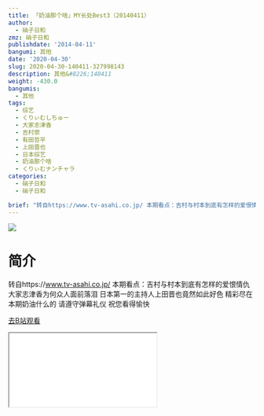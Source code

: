 ```yaml
---
title: 「奶油那个啥」MY长处Best3（20140411）
author:
  - 硝子日和
zmz: 硝子日和
publishdate: '2014-04-11'
bangumi: 其他
date: '2020-04-30'
slug: 2020-04-30-140411-327998143
description: 其他&#8226;140411
weight: -430.0
bangumis:
  - 其他
tags:
  - 综艺
  - くりぃむしちゅー
  - 大家志津香
  - 吉村崇
  - 有田哲平
  - 上田晋也
  - 日本综艺
  - 奶油那个啥
  - くりぃむナンチャラ
categories:
  - 硝子日和
  - 硝子日和

brief: "转自https://www.tv-asahi.co.jp/ 本期看点：吉村与村本到底有怎样的爱恨情仇 大家志津香为何众人面前落泪 日本第一的主持人上田晋也竟然如此好色 精彩尽在本期奶油什么的 请遵守弹幕礼仪 祝您看得愉快"
---
```

![](https://raw.githubusercontent.com/tcgriffith/owaraisite/master/static/tmpimg/f1fdc46d1233b01f8c5a63c60c4b932ee3995b04.jpg.480.jpg)
# 简介  
转自https://www.tv-asahi.co.jp/
本期看点：吉村与村本到底有怎样的爱恨情仇 大家志津香为何众人面前落泪 日本第一的主持人上田晋也竟然如此好色
精彩尽在本期奶油什么的
请遵守弹幕礼仪 祝您看得愉快  

[去B站观看](https://www.bilibili.com/video/av327998143/)
<div class ="resp-container"><iframe class="testiframe" src="//player.bilibili.com/player.html?aid=327998143"", scrolling="no", allowfullscreen="true" > </iframe></div> 
